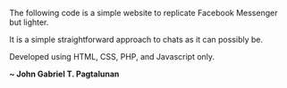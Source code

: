 The following code is a simple website to replicate Facebook Messenger but lighter.

It is a simple straightforward approach to chats as it can possibly be.

Developed using HTML, CSS, PHP, and Javascript only.

**~ John Gabriel T. Pagtalunan**
